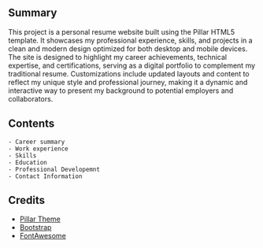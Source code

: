 
## Summary

This project is a personal resume website built using the Pillar HTML5 template. It showcases my professional experience, skills, and projects in a clean and modern design optimized for both desktop and mobile devices. The site is designed to highlight my career achievements, technical expertise, and certifications, serving as a digital portfolio to complement my traditional resume. Customizations include updated layouts and content to reflect my unique style and professional journey, making it a dynamic and interactive way to present my background to potential employers and collaborators.

## Contents

	- Career summary
	- Work experience
	- Skills
	- Education
	- Professional Developemnt
	- Contact Information

## Credits
- [Pillar Theme](https://github.com/xriley/pillar-theme)
- [Bootstrap](http://getbootstrap.com/)
- [FontAwesome](http://fortawesome.github.io/Font-Awesome/)
